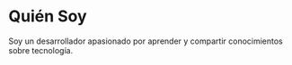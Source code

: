 # Quién Soy

Soy un desarrollador apasionado por aprender y compartir conocimientos sobre tecnología.